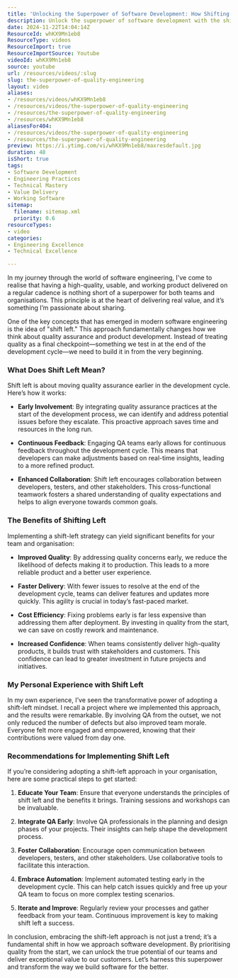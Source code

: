```yaml
---
title: 'Unlocking the Superpower of Software Development: How Shifting Left Transforms Quality Assurance'
description: Unlock the superpower of software development with the shift-left approach! Discover how early QA integration boosts quality, speed, and team morale.
date: 2024-11-22T14:04:14Z
ResourceId: whKX9Mn1eb8
ResourceType: videos
ResourceImport: true
ResourceImportSource: Youtube
videoId: whKX9Mn1eb8
source: youtube
url: /resources/videos/:slug
slug: the-superpower-of-quality-engineering
layout: video
aliases:
- /resources/videos/whKX9Mn1eb8
- /resources/videos/the-superpower-of-quality-engineering
- /resources/the-superpower-of-quality-engineering
- /resources/whKX9Mn1eb8
aliasesFor404:
- /resources/videos/the-superpower-of-quality-engineering
- /resources/the-superpower-of-quality-engineering
preview: https://i.ytimg.com/vi/whKX9Mn1eb8/maxresdefault.jpg
duration: 48
isShort: true
tags:
- Software Development
- Engineering Practices
- Technical Mastery
- Value Delivery
- Working Software
sitemap:
  filename: sitemap.xml
  priority: 0.6
resourceTypes:
- video
categories:
- Engineering Excellence
- Technical Excellence

---
```

In my journey through the world of software engineering, I've come to realise that having a high-quality, usable, and working product delivered on a regular cadence is nothing short of a superpower for both teams and organisations. This principle is at the heart of delivering real value, and it’s something I’m passionate about sharing.

One of the key concepts that has emerged in modern software engineering is the idea of "shift left." This approach fundamentally changes how we think about quality assurance and product development. Instead of treating quality as a final checkpoint—something we test in at the end of the development cycle—we need to build it in from the very beginning. 

### What Does Shift Left Mean?

Shift left is about moving quality assurance earlier in the development cycle. Here’s how it works:

- **Early Involvement**: By integrating quality assurance practices at the start of the development process, we can identify and address potential issues before they escalate. This proactive approach saves time and resources in the long run.
  
- **Continuous Feedback**: Engaging QA teams early allows for continuous feedback throughout the development cycle. This means that developers can make adjustments based on real-time insights, leading to a more refined product.

- **Enhanced Collaboration**: Shift left encourages collaboration between developers, testers, and other stakeholders. This cross-functional teamwork fosters a shared understanding of quality expectations and helps to align everyone towards common goals.

### The Benefits of Shifting Left

Implementing a shift-left strategy can yield significant benefits for your team and organisation:

- **Improved Quality**: By addressing quality concerns early, we reduce the likelihood of defects making it to production. This leads to a more reliable product and a better user experience.

- **Faster Delivery**: With fewer issues to resolve at the end of the development cycle, teams can deliver features and updates more quickly. This agility is crucial in today’s fast-paced market.

- **Cost Efficiency**: Fixing problems early is far less expensive than addressing them after deployment. By investing in quality from the start, we can save on costly rework and maintenance.

- **Increased Confidence**: When teams consistently deliver high-quality products, it builds trust with stakeholders and customers. This confidence can lead to greater investment in future projects and initiatives.

### My Personal Experience with Shift Left

In my own experience, I’ve seen the transformative power of adopting a shift-left mindset. I recall a project where we implemented this approach, and the results were remarkable. By involving QA from the outset, we not only reduced the number of defects but also improved team morale. Everyone felt more engaged and empowered, knowing that their contributions were valued from day one.

### Recommendations for Implementing Shift Left

If you’re considering adopting a shift-left approach in your organisation, here are some practical steps to get started:

1. **Educate Your Team**: Ensure that everyone understands the principles of shift left and the benefits it brings. Training sessions and workshops can be invaluable.

2. **Integrate QA Early**: Involve QA professionals in the planning and design phases of your projects. Their insights can help shape the development process.

3. **Foster Collaboration**: Encourage open communication between developers, testers, and other stakeholders. Use collaborative tools to facilitate this interaction.

4. **Embrace Automation**: Implement automated testing early in the development cycle. This can help catch issues quickly and free up your QA team to focus on more complex testing scenarios.

5. **Iterate and Improve**: Regularly review your processes and gather feedback from your team. Continuous improvement is key to making shift left a success.

In conclusion, embracing the shift-left approach is not just a trend; it’s a fundamental shift in how we approach software development. By prioritising quality from the start, we can unlock the true potential of our teams and deliver exceptional value to our customers. Let’s harness this superpower and transform the way we build software for the better.
